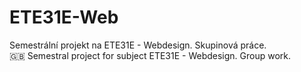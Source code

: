 # ETE31E-Web
Semestrální projekt na ETE31E - Webdesign. Skupinová práce.\
:gb: Semestral project for subject ETE31E - Webdesign. Group work.
